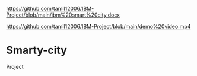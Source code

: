 
https://github.com/tamil12006/IBM-Project/blob/main/ibm%20smart%20city.docx

https://github.com/tamil12006/IBM-Project/blob/main/demo%20video.mp4
# Smarty-city
Project 
